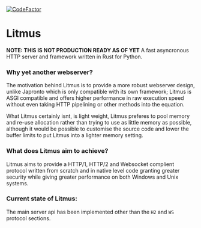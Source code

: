 [![CodeFactor](https://www.codefactor.io/repository/github/project-dream-weaver/litmus/badge)](https://www.codefactor.io/repository/github/project-dream-weaver/litmus)
# Litmus
**NOTE: THIS IS NOT PRODUCTION READY AS OF YET**
A fast asyncronous HTTP server and framework written in Rust for Python.

### Why yet another webserver?
The motivation behind Litmus is to provide a more robust webserver design, unlike Japronto which is only compatible with its own framework; Litmus is ASGI compatible and offers higher performance in raw execution speed without even taking HTTP pipelining or other methods into the equation.

What Litmus certainly isnt, is light weight, Litmus preferes to pool memory and re-use allocation rather than trying to use as little memory as possible, although it would be possible to customise the source code and lower the buffer limits to put Litmus into a lighter memory setting.

### What does Litmus aim to achieve?
Litmus aims to provide a HTTP/1, HTTP/2 and Websocket complient protocol written from scratch and in native level code granting greater security while giving greater performance on both Windows and Unix systems.

### Current state of Litmus:
The main server api has been implemented other than the `H2` and `WS` protocol sections.
